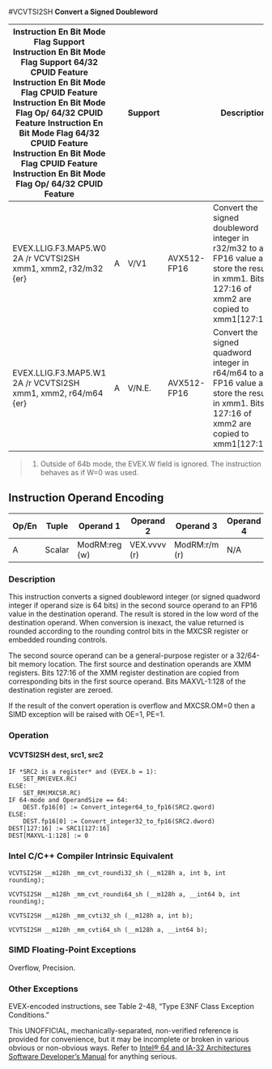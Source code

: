 #VCVTSI2SH
**Convert a Signed Doubleword**

| Instruction En Bit Mode Flag Support Instruction En Bit Mode Flag Support 64/32 CPUID Feature Instruction En Bit Mode Flag CPUID Feature Instruction En Bit Mode Flag Op/ 64/32 CPUID Feature Instruction En Bit Mode Flag 64/32 CPUID Feature Instruction En Bit Mode Flag CPUID Feature Instruction En Bit Mode Flag Op/ 64/32 CPUID Feature |     | Support |             | Description                                                                                                                                     |
| ---------------------------------------------------------------------------------------------------------------------------------------------------------------------------------------------------------------------------------------------------------------------------------------------------------------------------------------------- | --- | ------- | ----------- | ----------------------------------------------------------------------------------------------------------------------------------------------- |
| EVEX.LLIG.F3.MAP5.W0 2A /r VCVTSI2SH xmm1, xmm2, r32/m32 {er}                                                                                                                                                                                                                                                                                  | A   | V/V1    | AVX512-FP16 | Convert the signed doubleword integer in r32/m32 to an FP16 value and store the result in xmm1. Bits 127:16 of xmm2 are copied to xmm1[127:16]. |
| EVEX.LLIG.F3.MAP5.W1 2A /r VCVTSI2SH xmm1, xmm2, r64/m64 {er}                                                                                                                                                                                                                                                                                  | A   | V/N.E.  | AVX512-FP16 | Convert the signed quadword integer in r64/m64 to an FP16 value and store the result in xmm1. Bits 127:16 of xmm2 are copied to xmm1[127:16].   |

> 1. Outside of 64b mode, the EVEX.W field is ignored. The instruction behaves as if W=0 was used.

## Instruction Operand Encoding

| Op/En | Tuple  | Operand 1     | Operand 2    | Operand 3     | Operand 4 |
| ----- | ------ | ------------- | ------------ | ------------- | --------- |
| A     | Scalar | ModRM:reg (w) | VEX.vvvv (r) | ModRM:r/m (r) | N/A       |

### Description

This instruction converts a signed doubleword integer (or signed quadword integer if operand size is 64 bits) in the second source operand to an FP16 value in the destination operand. The result is stored in the low word of the destination operand. When conversion is inexact, the value returned is rounded according to the rounding control bits in the MXCSR register or embedded rounding controls.

The second source operand can be a general-purpose register or a 32/64-bit memory location. The first source and destination operands are XMM registers. Bits 127:16 of the XMM register destination are copied from corresponding bits in the first source operand. Bits MAXVL-1:128 of the destination register are zeroed.

If the result of the convert operation is overflow and MXCSR.OM=0 then a SIMD exception will be raised with OE=1, PE=1.

### Operation

#### VCVTSI2SH dest, src1, src2

```
IF *SRC2 is a register* and (EVEX.b = 1):
    SET_RM(EVEX.RC)
ELSE:
    SET_RM(MXCSR.RC)
IF 64-mode and OperandSize == 64:
    DEST.fp16[0] := Convert_integer64_to_fp16(SRC2.qword)
ELSE:
    DEST.fp16[0] := Convert_integer32_to_fp16(SRC2.dword)
DEST[127:16] := SRC1[127:16]
DEST[MAXVL-1:128] := 0

```

### Intel C/C++ Compiler Intrinsic Equivalent

```
VCVTSI2SH __m128h _mm_cvt_roundi32_sh (__m128h a, int b, int rounding);

```

```
VCVTSI2SH __m128h _mm_cvt_roundi64_sh (__m128h a, __int64 b, int rounding);

```

```
VCVTSI2SH __m128h _mm_cvti32_sh (__m128h a, int b);

```

```
VCVTSI2SH __m128h _mm_cvti64_sh (__m128h a, __int64 b);

```

### SIMD Floating-Point Exceptions

Overflow, Precision.

### Other Exceptions

EVEX-encoded instructions, see Table 2-48, “Type E3NF Class Exception Conditions.”

This UNOFFICIAL, mechanically-separated, non-verified reference is provided for convenience, but it may be
incomplete or broken in various obvious or non-obvious
ways. Refer to [Intel® 64 and IA-32 Architectures Software Developer’s Manual](https://software.intel.com/en-us/download/intel-64-and-ia-32-architectures-sdm-combined-volumes-1-2a-2b-2c-2d-3a-3b-3c-3d-and-4) for anything serious.

